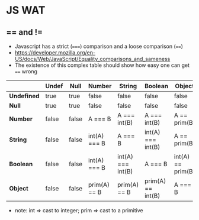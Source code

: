 # JS WAT

## == and !=

* Javascript has a strict (`===`) comparison and a loose comparison (`==`)
* https://developer.mozilla.org/en-US/docs/Web/JavaScript/Equality_comparisons_and_sameness
* The existence of this complex table should show how easy one can get `==` wrong

|               | **Undef** | **Null**  |  **Number**  |    **String**     |    **Boolean**    |     **Object**    |
| ------------- | --------- | --------- | ------------ | ----------------- | ----------------- | ----------------- |
| **Undefined** | true      | true      | false        | false             | false             | false             |
| **Null**      | true      | true      | false        | false             | false             | false             |
| **Number**    | false     | false     | A === B      | A === int(B)      | A === int(B)      | A == prim(B)      |
| **String**    | false     | false     | int(A) === B | A === B           | int(A) === int(B) | A == prim(B)      |
| **Boolean**   | false     | false     | int(A) === B | int(A) === int(B) | A === B           | int(A) == prim(B) |
| **Object**    | false     | false     | prim(A) == B | prim(A) == B      | prim(A) == int(B) | A === B           |

* note: int => cast to integer; prim => cast to a primitive
